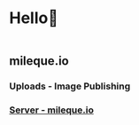 <h1>Hello👋</h1>
    <img src="">
  
## mileque.io 
### Uploads - Image Publishing

### <a href="https://mileque.onrender.com/">Server - mileque.io</a>
